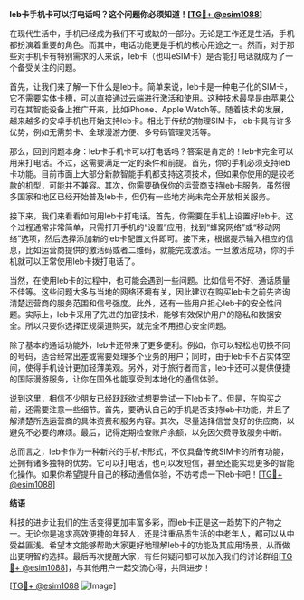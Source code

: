 **leb卡手机卡可以打电话吗？这个问题你必须知道！[[TG💪+ @esim1088](https://t.me/s/esim1088)]**

在现代生活中，手机已经成为我们不可或缺的一部分。无论是工作还是生活，手机都扮演着重要的角色。而其中，电话功能更是手机的核心用途之一。然而，对于那些对手机卡有特别需求的人来说，leb卡（也叫eSIM卡）是否能打电话就成为了一个备受关注的问题。

首先，让我们来了解一下什么是leb卡。简单来说，leb卡是一种电子化的SIM卡，它不需要实体卡槽，可以直接通过云端进行激活和使用。这种技术最早是由苹果公司在其智能设备上推广开来，比如iPhone、Apple Watch等。随着技术的发展，越来越多的安卓手机也开始支持leb卡。相比于传统的物理SIM卡，leb卡具有许多优势，例如无需剪卡、全球漫游方便、多号码管理灵活等。

那么，回到问题本身：leb卡手机卡可以打电话吗？答案是肯定的！leb卡完全可以用来打电话。不过，这需要满足一定的条件和前提。首先，你的手机必须支持leb卡功能。目前市面上大部分新款智能手机都支持这项技术，但如果你使用的是较老款的机型，可能并不兼容。其次，你需要确保你的运营商支持leb卡服务。虽然很多国家和地区已经开始普及leb卡，但仍有一些地方尚未完全开放相关服务。

接下来，我们来看看如何用leb卡打电话。首先，你需要在手机上设置好leb卡。这个过程通常非常简单，只需打开手机的“设置”应用，找到“蜂窝网络”或“移动网络”选项，然后选择添加新的leb卡配置文件即可。接下来，根据提示输入相应的信息，比如运营商提供的激活码或者二维码，就能完成激活。一旦激活成功，你的手机就可以正常使用leb卡拨打电话了。

当然，在使用leb卡的过程中，也可能会遇到一些问题。比如信号不好、通话质量不佳等。这些问题大多与当地的网络环境有关，因此建议在购买leb卡之前先咨询清楚运营商的服务范围和信号强度。此外，还有一些用户担心leb卡的安全性问题。实际上，leb卡采用了先进的加密技术，能够有效保护用户的隐私和数据安全。所以只要你选择正规渠道购买，就完全不用担心安全问题。

除了基本的通话功能外，leb卡还带来了更多便利。例如，你可以轻松地切换不同的号码，适合经常出差或需要处理多个业务的用户；同时，由于leb卡不占实体空间，使得手机设计更加轻薄美观。另外，对于旅行者而言，leb卡还可以提供便捷的国际漫游服务，让你在国外也能享受到本地化的通信体验。

说到这里，相信不少朋友已经跃跃欲试想要尝试一下leb卡了。但是，在购买之前，还需要注意一些细节。首先，要确认自己的手机是否支持leb卡功能，并且了解清楚所选运营商的具体资费和服务内容。其次，尽量选择信誉良好的供应商，以避免不必要的麻烦。最后，记得定期检查账户余额，以免因欠费导致服务中断。

总而言之，leb卡作为一种新兴的手机卡形式，不仅具备传统SIM卡的所有功能，还拥有诸多独特的优势。它可以打电话，也可以发短信，甚至还能实现更多的智能化操作。如果你希望提升自己的移动通信体验，不妨考虑一下leb卡吧！[[TG💪+ @esim1088](https://t.me/s/esim1088)]

**结语**

科技的进步让我们的生活变得更加丰富多彩，而leb卡正是这一趋势下的产物之一。无论你是追求高效便捷的年轻人，还是注重品质生活的中老年人，都可以从中受益匪浅。希望本文能够帮助大家更好地理解leb卡的功能及其应用场景，从而做出更明智的选择。最后再次提醒大家，有任何疑问都可以加入我们的讨论群组[[TG💪+ @esim1088](https://t.me/s/esim1088)]，与其他用户一起交流心得，共同进步！

[[TG💪+ @esim1088](https://t.me/s/esim1088) ![Image](https://i.postimg.cc/4NQfJmqS/Snipaste-2025-05-13-00-14-12.png)]